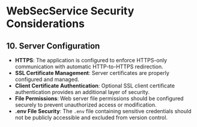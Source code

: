 # WebSecService Security Considerations

## 10. Server Configuration

*   **HTTPS**: The application is configured to enforce HTTPS-only communication with automatic HTTP-to-HTTPS redirection.
*   **SSL Certificate Management**: Server certificates are properly configured and managed.
*   **Client Certificate Authentication**: Optional SSL client certificate authentication provides an additional layer of security.
*   **File Permissions**: Web server file permissions should be configured securely to prevent unauthorized access or modification.
*   **.env File Security**: The `.env` file containing sensitive credentials should not be publicly accessible and excluded from version control.
